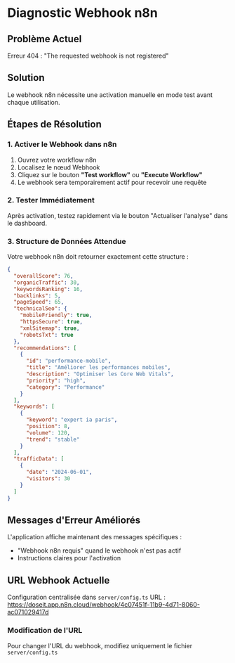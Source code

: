 # Diagnostic Webhook n8n

## Problème Actuel
Erreur 404 : "The requested webhook is not registered" 

## Solution
Le webhook n8n nécessite une activation manuelle en mode test avant chaque utilisation.

## Étapes de Résolution

### 1. Activer le Webhook dans n8n
1. Ouvrez votre workflow n8n
2. Localisez le nœud Webhook
3. Cliquez sur le bouton **"Test workflow"** ou **"Execute Workflow"**
4. Le webhook sera temporairement actif pour recevoir une requête

### 2. Tester Immédiatement
Après activation, testez rapidement via le bouton "Actualiser l'analyse" dans le dashboard.

### 3. Structure de Données Attendue
Votre webhook n8n doit retourner exactement cette structure :

```json
{
  "overallScore": 76,
  "organicTraffic": 30,
  "keywordsRanking": 16,
  "backlinks": 5,
  "pageSpeed": 65,
  "technicalSeo": {
    "mobileFriendly": true,
    "httpsSecure": true,
    "xmlSitemap": true,
    "robotsTxt": true
  },
  "recommendations": [
    {
      "id": "performance-mobile",
      "title": "Améliorer les performances mobiles",
      "description": "Optimiser les Core Web Vitals",
      "priority": "high",
      "category": "Performance"
    }
  ],
  "keywords": [
    {
      "keyword": "expert ia paris",
      "position": 8,
      "volume": 120,
      "trend": "stable"
    }
  ],
  "trafficData": [
    {
      "date": "2024-06-01",
      "visitors": 30
    }
  ]
}
```

## Messages d'Erreur Améliorés
L'application affiche maintenant des messages spécifiques :
- "Webhook n8n requis" quand le webhook n'est pas actif
- Instructions claires pour l'activation

## URL Webhook Actuelle
Configuration centralisée dans `server/config.ts`
URL : https://doseit.app.n8n.cloud/webhook/4c07451f-11b9-4d71-8060-ac071029417d

### Modification de l'URL
Pour changer l'URL du webhook, modifiez uniquement le fichier `server/config.ts`